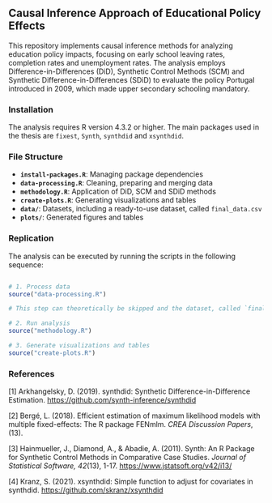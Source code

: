 ## **Causal Inference Approach of Educational Policy Effects**

This repository implements causal inference methods for analyzing education policy impacts, focusing on early school leaving rates, completion rates and unemployment rates. The analysis employs Difference-in-Differences (DiD), Synthetic Control Methods (SCM) and Synthetic Difference-in-Differences (SDiD) to evaluate the policy Portugal introduced in 2009, which made upper secondary schooling mandatory.

### **Installation**

The analysis requires R version 4.3.2 or higher. The main packages used in the thesis are `fixest`, `Synth`, `synthdid` and `xsynthdid`.


### **File Structure**

- **`install-packages.R`**: Managing package dependencies 
- **`data-processing.R`**: Cleaning, preparing and merging data  
- **`methodology.R`**: Application of DiD, SCM and SDiD methods
- **`create-plots.R`**: Generating visualizations and tables
- **`data/`**: Datasets, including a ready-to-use dataset, called `final_data.csv`
- **`plots/`**: Generated figures and tables


### **Replication**

The analysis can be executed by running the scripts in the following sequence:

```r

# 1. Process data 
source("data-processing.R")

# This step can theoretically be skipped and the dataset, called `final_data.csv`, stored in the `data/` folder can be used right away for analysis.

# 2. Run analysis
source("methodology.R")

# 3. Generate visualizations and tables
source("create-plots.R")
```
### **References**

[1] Arkhangelsky, D. (2019). synthdid: Synthetic Difference-in-Difference Estimation. https://github.com/synth-inference/synthdid

[2] Bergé, L. (2018). Efficient estimation of maximum likelihood models with multiple fixed-effects: The R package FENmlm. *CREA Discussion Papers*, (13).

[3] Hainmueller, J., Diamond, A., & Abadie, A. (2011). Synth: An R Package for Synthetic Control Methods in Comparative Case Studies. *Journal of Statistical Software, 42*(13), 1-17. https://www.jstatsoft.org/v42/i13/

[4] Kranz, S. (2021). xsynthdid: Simple function to adjust for covariates in synthdid. https://github.com/skranz/xsynthdid



